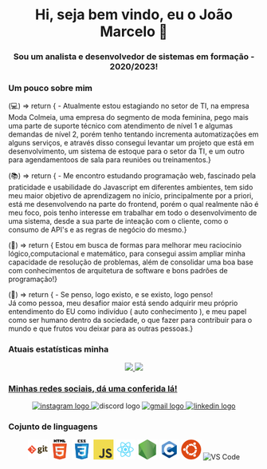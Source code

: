<h1 align="center">Hi, seja bem vindo, eu o João Marcelo 👋</h1>


<h3 align="center">Sou um analista e desenvolvedor de sistemas em formação - 2020/2023!</h3>

### Um pouco sobre mim 

<p align="left"> (💻) => return { - Atualmente estou estagiando no setor de TI, na empresa Moda Colmeia, uma empresa do segmento de moda feminina, pego mais uma parte de suporte técnico com atendimento de nível 1 e algumas demandas de nível 2, porém tenho tentando incrementa automatizações em alguns serviços, e através disso consegui levantar um projeto que está em desenvolvimento, um sistema de estoque para o setor da TI, e um outro para agendamentoos de sala para reuniões ou treinamentos.}</p>


<p align="left"> (📚) => return { - Me encontro estudando programação web, fascinado pela praticidade e usabilidade do Javascript em diferentes ambientes, tem sido meu maior objetivo de aprendizagem no início, principalmente por a priori, está me desenvolvendo na parte do frontend, porém o qual realmente não é meu foco, pois tenho interesse em trabalhar em todo o desenvolvimento de uma sistema, desde a sua parte de inteação com o cliente, como o consumo de API's e as regras de negócio do mesmo.}</p>


<p align="left"> (🤔) => return { Estou em busca de formas para melhorar meu raciocinio lógico,computacional  e matemático, para consegui assim ampliar minha capacidade de resolução de problemas, além de consolidar uma boa base com conhecimentos de arquitetura de software e bons padrões de programação!}</p>


<p align="left"> (💬) => return { - Se penso, logo existo, e se existo, logo penso!<br>Já como pessoa, meu desafior maior está sendo adquirir meu próprio entendimento do EU como indivíduo ( auto conhecimento ), e meu papel como ser humano dentro da sociedade, o que fazer para contribuir para o mundo e que frutos vou deixar para as outras pessoas.}</p>

### Atuais estatísticas minha

<div align="center">
  <a href="https://github.com/">
  <img height="180em" src="https://github-readme-stats.vercel.app/api?username=marcelodeus98&show_icons=true&theme=persian&include_all_commits=true&count_private=true"/>
  <img height="180em" src="https://github-readme-stats.vercel.app/api/top-langs/?username=marcelodeus98&layout=compact&langs_count=7&theme=persian"/>
</div>
</div>

### Minhas redes sociais, dá uma conferida lá!

<div align="center">
  <a href="https://www.instagram.com/jmarcelo_deus/" target="_blank">
    <img src="https://img.shields.io/static/v1?message=Instagram&logo=instagram&label=&color=E4405F&logoColor=white&labelColor=&style=for-the-badge" height="35" alt="instagram logo"  />
  </a>
  <img src="https://img.shields.io/static/v1?message=Discord&logo=discord&label=&color=7289DA&logoColor=white&labelColor=&style=for-the-badge" height="35" alt="discord logo"  />
  <a href="marcelodeus98@gmail.com" target="_blank">
    <img src="https://img.shields.io/static/v1?message=Gmail&logo=gmail&label=&color=D14836&logoColor=white&labelColor=&style=for-the-badge" height="35" alt="gmail logo"  />
  </a>
  <a href="https://www.linkedin.com/in/jmarcelodeus/" target="_blank">
    <img src="https://img.shields.io/static/v1?message=LinkedIn&logo=linkedin&label=&color=0077B5&logoColor=white&labelColor=&style=for-the-badge" height="35" alt="linkedin logo"  />
  </a>
</div>

### Cojunto de linguagens 

<div align="center">
  <img title="Git" alt="Git" width="40px" src="https://raw.githubusercontent.com/github/explore/master/topics/git/git.png" />
 <img title="Html" alt="Html" width="40px" src="https://raw.githubusercontent.com/github/explore/master/topics/html/html.png" />
 <img title="CSS" alt="CSS" width="40px" src="https://raw.githubusercontent.com/github/explore/master/topics/css/css.png" />
 <img alt="JS" title="JavaScript" width="40px" src="https://raw.githubusercontent.com/github/explore/master/topics/javascript/javascript.png">
 <img title="React" alt="React" width="40px" src="https://raw.githubusercontent.com/github/explore/master/topics/react/react.png" />
 <img title="Node" alt="Node" width="40px" src="https://raw.githubusercontent.com/github/explore/master/topics/nodejs/nodejs.png" />
 <img title="C" alt="C" width="40px" src="https://raw.githubusercontent.com/github/explore/master/topics/c/c.png">
 <img title="Ubuntu" alt="Ubuntu" width="40px" src="https://raw.githubusercontent.com/github/explore/master/topics/ubuntu/ubuntu.png">
 <img title="VS Code" alt="VS Code" width="40px" src="https://img.icons8.com/fluent/48/000000/visual-studio-code-2019.png">
</div>

